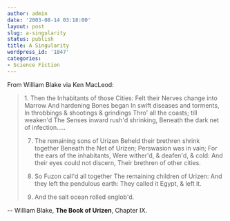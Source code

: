 ```yaml
---
author: admin
date: '2003-08-14 03:18:00'
layout: post
slug: a-singularity
status: publish
title: A Singularity
wordpress_id: '1847'
categories:
- Science Fiction
---
```

From William Blake via Ken MacLeod:
<blockquote>
1. Then the Inhabitants of those Cities:
Felt their Nerves change into Marrow
And hardening Bones began
In swift diseases and torments,
In throbbings &amp; shootings &amp; grindings
Thro' all the coasts; till weaken'd
The Senses inward rush'd shrinking,
Beneath the dark net of infection.....

7. The remaining sons of Urizen
Beheld their brethren shrink together
Beneath the Net of Urizen;
Perswasion was in vain;
For the ears of the inhabitants,
Were wither'd, &amp; deafen'd, &amp; cold:
And their eyes could not discern,
Their brethren of other cities.

8. So Fuzon call'd all together
The remaining children of Urizen:
And they left the pendulous earth:
They called it Egypt, &amp; left it.

9. And the salt ocean rolled englob'd.</blockquote>
-- William Blake, <strong>The Book of Urizen</strong>, Chapter IX.
